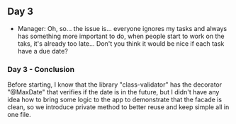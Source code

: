 ## Day 3

- Manager: Oh, so... the issue is... everyone ignores my tasks and always has something more important to do, when people start to work on the taks, it's already too late... Don't you think it would be nice if each task have a due date?

### Day 3 - Conclusion

Before starting, I know that the library "class-validator" has the decorator "@MaxDate" that verifies if the date is in the future, but I didn't have any idea how to bring some logic to the app to demonstrate that the facade is clean, so we introduce private method to better reuse and keep simple all in one file.
